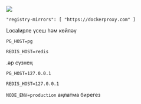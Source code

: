 ![](https://pub-b8db533c86124200a9d799bf3ba88099.r2.dev/2023/03/wbhiRD1.webp)

```
"registry-mirrors": [ "https://dockerproxy.com" ]
```

Localирле үсеш һәм көйләү

```
PG_HOST=pg

REDIS_HOST=redis
```

.әр сүзнең

```
PG_HOST=127.0.0.1

REDIS_HOST=127.0.0.1

```

`NODE_ENV=production` аңлатма бирегез